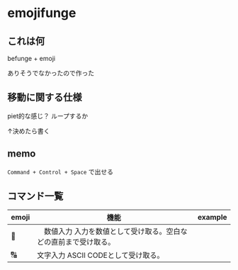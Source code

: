 # emojifunge

## これは何

befunge + emoji

ありそうでなかったので作った

## 移動に関する仕様

piet的な感じ？
ループするか

↑決めたら書く

## memo

` Command + Control + Space ` で出せる

## コマンド一覧

| emoji | 機能 | example |
|---|---|---|
|🔢 |　数値入力 入力を数値として受け取る。空白などの直前まで受け取る。  |  |
|🔠 | 文字入力 ASCII CODEとして受け取る。||

